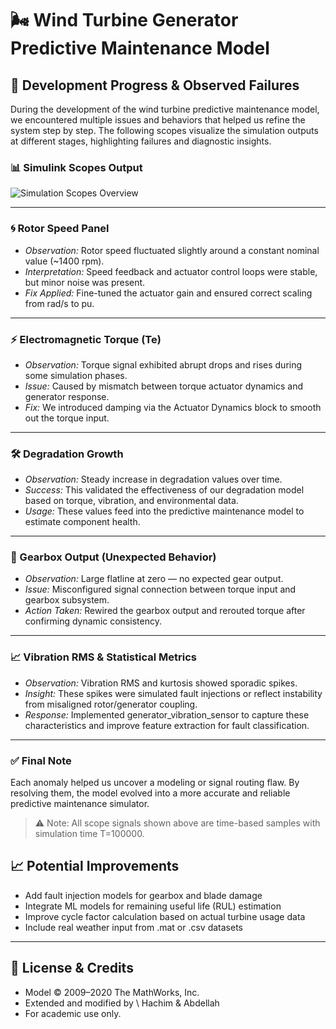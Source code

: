 # 🌬 Wind Turbine Generator Predictive Maintenance Model

## 🔧 Development Progress & Observed Failures

During the development of the wind turbine predictive maintenance model, we encountered multiple issues and behaviors that helped us refine the system step by step. The following scopes visualize the simulation outputs at different stages, highlighting failures and diagnostic insights.

### 📊 Simulink Scopes Output

![Simulation Scopes Overview](scopes.png)

---

### 🌀 Rotor Speed Panel

- *Observation:* Rotor speed fluctuated slightly around a constant nominal value (~1400 rpm).
- *Interpretation:* Speed feedback and actuator control loops were stable, but minor noise was present.
- *Fix Applied:* Fine-tuned the actuator gain and ensured correct scaling from rad/s to pu.

---

### ⚡ Electromagnetic Torque (Te)

- *Observation:* Torque signal exhibited abrupt drops and rises during some simulation phases.
- *Issue:* Caused by mismatch between torque actuator dynamics and generator response.
- *Fix:* We introduced damping via the Actuator Dynamics block to smooth out the torque input.

---

### 🛠 Degradation Growth

- *Observation:* Steady increase in degradation values over time.
- *Success:* This validated the effectiveness of our degradation model based on torque, vibration, and environmental data.
- *Usage:* These values feed into the predictive maintenance model to estimate component health.

---

### 🔁 Gearbox Output (Unexpected Behavior)

- *Observation:* Large flatline at zero — no expected gear output.
- *Issue:* Misconfigured signal connection between torque input and gearbox subsystem.
- *Action Taken:* Rewired the gearbox output and rerouted torque after confirming dynamic consistency.

---

### 📈 Vibration RMS & Statistical Metrics

- *Observation:* Vibration RMS and kurtosis showed sporadic spikes.
- *Insight:* These spikes were simulated fault injections or reflect instability from misaligned rotor/generator coupling.
- *Response:* Implemented generator_vibration_sensor to capture these characteristics and improve feature extraction for fault classification.

---

### ✅ Final Note

Each anomaly helped us uncover a modeling or signal routing flaw. By resolving them, the model evolved into a more accurate and reliable predictive maintenance simulator.

> ⚠ Note: All scope signals shown above are time-based samples with simulation time T=100000.

## 📈 Potential Improvements

* Add fault injection models for gearbox and blade damage
* Integrate ML models for remaining useful life (RUL) estimation
* Improve cycle factor calculation based on actual turbine usage data
* Include real weather input from .mat or .csv datasets

---

## 📜 License & Credits

* Model © 2009–2020 The MathWorks, Inc.
* Extended and modified by \ Hachim & Abdellah
* For academic use only.
